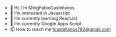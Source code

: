 - 👋 Hi, I’m @IngFabioCastellanos
- 👀 I’m interested in Javascript
- 🌱 I’m currently learning ReactJs}
- 🌱 I’m currently Google Apps Script
- 📫 How to reach me fcastellanos782@gmail.com

<!---
IngFabioCastellanos/IngFabioCastellanos is a ✨ special ✨ repository because its `README.md` (this file) appears on your GitHub profile.
You can click the Preview link to take a look at your changes.
--->
